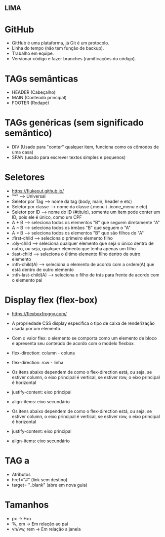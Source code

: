 ## LIMA
# GitHub
* GitHub é uma plataforma, já Git é um protocolo.
* Linha do tempo (não tem função de backup).
* Trabalho em equipe.
* Versionar código e fazer branches (ramificações do código).

# TAGs semânticas
* HEADER (Cabeçalho)
* MAIN (Conteúdo principal)
* FOOTER (Rodapé)

# TAGs genéricas (sem significado semãntico)
* DIV (Usado para "conter" qualquer item, funciona como os cômodos de uma casa)
* SPAN (usado para escrever textos simples e pequenos)

# Seletores
* https://flukeout.github.io/
*   "*"   --> Universal
* Seletor por Tag --> nome da tag (body, main, header e etc)
* Seletor por classe --> nome da classe (.menu / .icone_menu e etc)
* Seletor por ID --> nome do ID (#titulo), somente um item pode conter um ID, pois ele é único, como um CPF
* A + B --> seleciona todos os elementos "B" que seguem diretamente "A"
* A ~ B --> seleciona todos os irmãos "B" que seguem o "A"
* A > B --> seleciona todos os elementos "B" que são filhos de "A"
* :first-child --> seleciona o primeiro elemento filho
* :oly-child --> seleciona qualquer elemento que seja o único dentro de outro, ou seja, qualquer elemento que tenha apenas um filho
* :last-child --> seleciona o último elemento filho dentro de outro elemento
* :nth-child(A) --> seleciona o elemento de acordo com a ordem(A) que está dentro de outro elemento
* :nth-last-child(A) --> seleciona o filho de trás para frente de acordo com o elemento pai

# Display flex (flex-box)
* https://flexboxfroggy.com/
* A propriedade CSS display especifica o tipo de caixa de renderização usada por um elemento.
* Com o valor flex: o elemento se comporta como um elemento de bloco e apresenta seu conteúdo de acordo com o modelo flexbox.

* flex-direction: column - coluna
* flex-direction: row - linha

* Os itens abaixo dependem de como o flex-direction está, ou seja, se estiver column, o eixo principal é vertical, se estiver row, o eixo principal é horizontal
* justify-content: eixo principal
* align-items: eixo secundário

* Os itens abaixo dependem de como o flex-direction está, ou seja, se estiver column, o eixo principal é vertical, se estiver row, o eixo principal é horizontal
* justify-content: eixo principal
* align-items: eixo secundário
 
# TAG a
* Atributos
* href="#" (link sem destino)
* target= "_blank" (abre em nova guia)
 
# Tamanhos
* px -> Fxo
* %, em -> Em relação ao pai
* vh/vw, rem -> Em relação a janela